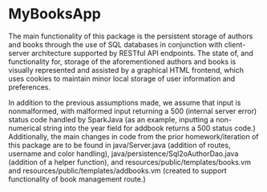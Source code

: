 # MyBooksApp

The main functionality of this package is the persistent storage of authors and books through the use of SQL databases in conjunction with client-server architecture supported by RESTful API endpoints. The state of, and functionality for, storage of the aforementioned authors and books is visually represented and assisted by a graphical HTML frontend, which uses cookies to maintain minor local storage of user information and preferences.

In addition to the previous assumptions made, we assume that input is nonmalformed, with malformed input returning a 500 (internal server error) status code handled by SparkJava (as an example, inputting a non-numerical string into the year field for addbook returns a 500 status code.) Additionally, the main changes in code from the prior homework/iteration of this package are to be found in java/Server.java (addition of routes, username and color handling), java/persistence/Sql2oAuthorDao.java (addition of a helper function), and resources/public/templates/books.vm and resources/public/templates/addbooks.vm (created to support functionality of book management route.)
